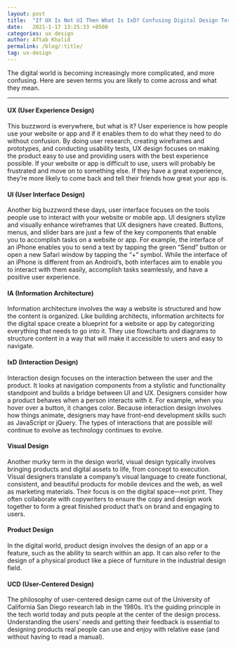 ```yaml
---
layout: post
title:  "If UX Is Not UI Then What Is IxD? Confusing Digital Design Terms Defined"
date:   2021-1-17 13:25:33 +0500
categories: ux design
author: Aftab Khalid
permalink: /blog/:title/
tag: ux-design
---
```


The digital world is becoming increasingly more complicated, and more confusing. Here are seven terms you are likely to come across and what they mean.

---

#### UX (User Experience Design)
This buzzword is everywhere, but what is it? User experience is how people use your website or app and if it enables them to do what they need to do without confusion. By doing user research, creating wireframes and prototypes, and conducting usability tests, UX design focuses on making the product easy to use and providing users with the best experience possible. If your website or app is difficult to use, users will probably be frustrated and move on to something else. If they have a great experience, they’re more likely to come back and tell their friends how great your app is.

#### UI (User Interface Design)
Another big buzzword these days, user interface focuses on the tools people use to interact with your website or mobile app. UI designers stylize and visually enhance wireframes that UX designers have created. Buttons, menus, and slider bars are just a few of the key components that enable you to accomplish tasks on a website or app. For example, the interface of an iPhone enables you to send a text by tapping the green “Send” button or open a new Safari window by tapping the “+” symbol. While the interface of an iPhone is different from an Android’s, both interfaces aim to enable you to interact with them easily, accomplish tasks seamlessly, and have a positive user experience.

#### IA (Information Architecture)
Information architecture involves the way a website is structured and how the content is organized. Like building architects, information architects for the digital space create a blueprint for a website or app by categorizing everything that needs to go into it. They use flowcharts and diagrams to structure content in a way that will make it accessible to users and easy to navigate.

#### IxD (Interaction Design)
Interaction design focuses on the interaction between the user and the product. It looks at navigation components from a stylistic and functionality standpoint and builds a bridge between UI and UX. Designers consider how a product behaves when a person interacts with it. For example, when you hover over a button, it changes color. Because interaction design involves how things animate, designers may have front-end development skills such as JavaScript or jQuery. The types of interactions that are possible will continue to evolve as technology continues to evolve.

#### Visual Design
Another murky term in the design world, visual design typically involves bringing products and digital assets to life, from concept to execution. Visual designers translate a company’s visual language to create functional, consistent, and beautiful products for mobile devices and the web, as well as marketing materials. Their focus is on the digital space—not print. They often collaborate with copywriters to ensure the copy and design work together to form a great finished product that’s on brand and engaging to users.

#### Product Design
In the digital world, product design involves the design of an app or a feature, such as the ability to search within an app. It can also refer to the design of a physical product like a piece of furniture in the industrial design field.

#### UCD (User-Centered Design)
The philosophy of user-centered design came out of the University of California San Diego research lab in the 1980s. It’s the guiding principle in the tech world today and puts people at the center of the design process. Understanding the users’ needs and getting their feedback is essential to designing products real people can use and enjoy with relative ease (and without having to read a manual).

